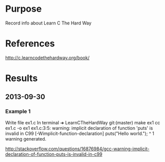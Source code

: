 # Purpose
Record info about Learn C The Hard Way

# References
http://c.learncodethehardway.org/book/

# Results

## 2013-09-30

### Example 1
Write file ex1.c
In terminal
➜  LearnCTheHardWay git:(master) make ex1
cc     ex1.c   -o ex1
ex1.c:3:5: warning: implicit declaration of function 'puts' is invalid in C99 [-Wimplicit-function-declaration]
    puts("Hello world.");
    ^
1 warning generated.

http://stackoverflow.com/questions/16876984/gcc-warning-implicit-declaration-of-function-puts-is-invalid-in-c99
